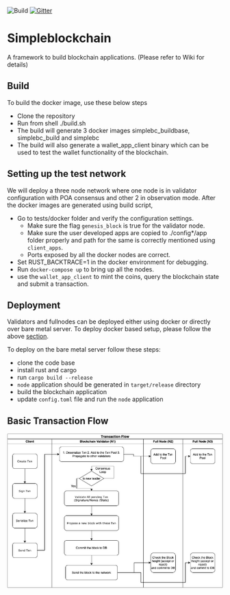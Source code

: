 ![Build](https://github.com/Talentica/simpleblockchain/workflows/Build/badge.svg)
[![Gitter](https://badges.gitter.im/simpleblockchain-framework/community.svg)](https://gitter.im/simpleblockchain-framework/community?utm_source=badge&utm_medium=badge&utm_campaign=pr-badge)


# Simpleblockchain
A framework to build blockchain applications.
(Please refer to Wiki for details)

## Build
To build the docker image, use these below steps
  * Clone the repository
  * Run from shell ./build.sh
  * The build will generate 3 docker images simplebc_buildbase, simplebc_build and simplebc
  * The build will also generate a wallet_app_client binary which can be used to test the wallet functionality of the blockchain.


## Setting up the test network
We will deploy a three node network where one node is in validator configuration with POA consensus and other 2 in observation mode. 
After the docker images are generated using build script,
  * Go to tests/docker folder and verify the configuration settings. 
    - Make sure the flag `genesis_block` is true for the validator node.
    - Make sure the user developed apps are copied to ./config*/app folder properly and path for the same is correctly mentioned using `client_apps`.
    - Ports exposed by all the docker nodes are correct.
  * Set RUST_BACKTRACE=1 in the docker environment for debugging.
  * Run `docker-compose up` to bring up all the nodes.
  * use the `wallet_app_client` to mint the coins, query the blockchain state and submit a transaction.
  
## Deployment
Validators and fullnodes can be deployed either using docker or directly over bare metal server. To deploy docker based setup, please follow the above [section](#setting-up-the-test-network).

To deploy on the bare metal server follow these steps:

  * clone the code base
  * install rust and cargo
  * run `cargo build --release`
  * `node` application should be generated in `target/release` directory
  * build the blockchain application
  * update `config.toml` file and run the `node` application

## Basic Transaction Flow

![Alt text](./misc/BlockchainTxnFlowDiagram.jpg?raw=true "Transaction Flow in a blockchain")

